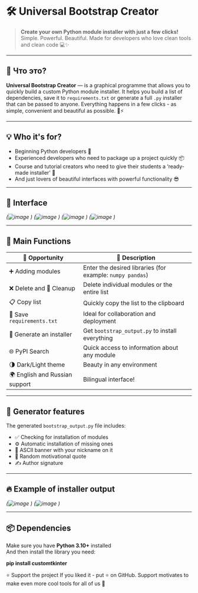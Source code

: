 # 🛠️ Universal Bootstrap Creator

> **Create your own Python module installer with just a few clicks!**  
> Simple. Powerful. Beautiful. Made for developers who love clean tools and clean code 💻✨

---

## 🎯 Что это?

**Universal Bootstrap Creator** — is a graphical programme that allows you to quickly build a custom Python module installer. It helps you build a list of dependencies, save it to `requirements.txt` or generate a full `.py` installer that can be passed to anyone. Everything happens in a few clicks - as simple, convenient and beautiful as possible. 🤖⚡

---

## 💡 Who it's for?

- Beginning Python developers 🐍  
- Experienced developers who need to package up a project quickly 📦  
- Course and tutorial creators who need to give their students a ‘ready-made installer’ 🚀  
- And just lovers of beautiful interfaces with powerful functionality 😎

---

## 📸 Interface

*(![image](https://github.com/user-attachments/assets/07997f3c-dc47-4cb1-87ba-1679053c561e)
)*
*(![image](https://github.com/user-attachments/assets/6aaa9e2e-e15b-4fe7-8508-81e1313b95bc)
)*
*(![image](https://github.com/user-attachments/assets/05a131a5-8d52-450c-b56b-35b3d17f78d7)
)*
*(![image](https://github.com/user-attachments/assets/37c998ff-e9d4-4f7a-bf18-6cad4ce56fb5)
)*

---

## 🧠 Main Functions

| 🔧 Opportunity | 💬 Description |
|----------------|-----------------|
| ➕ Adding modules | Enter the desired libraries (for example: `numpy pandas`) | ➕ Adding modules ➕ Adding modules | Enter the desired libraries (for example: `numpy pandas`) |
| ❌ Delete and 🧹 Cleanup | Delete individual modules or the entire list |
| 📋 Copy list | Quickly copy the list to the clipboard |
| 💾 Save `requirements.txt` | Ideal for collaboration and deployment |
| 🚀 Generate an installer | Get `bootstrap_output.py` to install everything |
| 🌐 PyPI Search | Quick access to information about any module |
| 🌗 Dark/Light theme | Beauty in any environment |
| 🌍 English and Russian support | Bilingual interface! | |

---

## 🎉 Generator features

The generated `bootstrap_output.py` file includes:
- ✅ Checking for installation of modules
- ⚙️ Automatic installation of missing ones
- 🎨 ASCII banner with your nickname on it
- 💬 Random motivational quote
- ✍️ Author signature

---

## 🔥 Example of installer output

*(![image](https://github.com/user-attachments/assets/4461b031-2701-4537-9b4e-a6b2374bbf19)
)*
*(![image](https://github.com/user-attachments/assets/eb74d1d1-c3ff-4711-8e9a-946e79c71378)
)*


---

## 📦 Dependencies

Make sure you have **Python 3.10+** installed  
And then install the library you need:

**pip install customtkinter**

⭐ Support the project
If you liked it - put ⭐ on GitHub.
Support motivates to make even more cool tools for all of us 🙌
